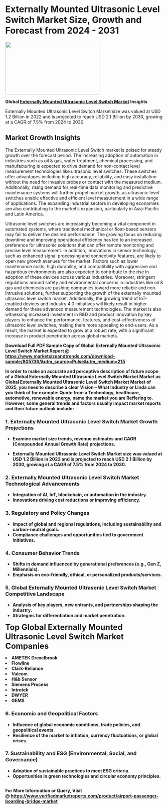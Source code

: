 <H1>Externally Mounted Ultrasonic Level Switch Market Size, Growth and Forecast from 2024 - 2031</H1><img class="aligncenter size-medium wp-image-584254" src="https://thirdeyenews.in/wp-content/uploads/2024/09/Global-Market-Research-300x168.jpeg" alt="" width="300" height="168" /><p><strong>Global&nbsp;<a href="https://www.marketsizeandtrends.com/download-sample/805736/&amp;utm_source=Pulse&amp;utm_medium=215">Externally Mounted Ultrasonic Level Switch Market</a> Insights</strong></p><p>Externally Mounted Ultrasonic Level Switch Market size was valued at USD 1.2 Billion in 2022 and is projected to reach USD 2.1 Billion by 2030, growing at a CAGR of 7.5% from 2024 to 2030.</p><p><h2>Market Growth Insights</h2> <p>The Externally Mounted Ultrasonic Level Switch market is poised for steady growth over the forecast period. The increasing adoption of automation in industries such as oil & gas, water treatment, chemical processing, and manufacturing is expected to drive demand for non-contact level measurement technologies like ultrasonic level switches. These switches offer advantages including high accuracy, reliability, and easy installation without the need for invasive probes or contact with the measured medium. Additionally, rising demand for real-time data monitoring and predictive maintenance systems will further propel market growth, as ultrasonic level switches enable effective and efficient level measurement in a wide range of applications. The expanding industrial sectors in developing economies are also contributing to the market’s expansion, particularly in Asia-Pacific and Latin America.</p> <p><strong></strong></p> <p>Ultrasonic level switches are increasingly becoming a vital component in automated systems, where traditional mechanical or float-based sensors may fail to deliver the desired performance. The growing focus on reducing downtime and improving operational efficiency has led to an increased preference for ultrasonic solutions that can offer remote monitoring and precise level measurement. In addition, innovations in sensor technology, such as enhanced signal processing and connectivity features, are likely to open new growth avenues for the market. Factors such as lower maintenance costs, high durability, and compatibility with aggressive and hazardous environments are also expected to contribute to the rise in adoption of these devices across various industries. Moreover, stringent regulations around safety and environmental concerns in industries like oil & gas and chemicals are pushing companies toward more reliable and non-intrusive solutions, further supporting the growth of the externally mounted ultrasonic level switch market. Additionally, the growing trend of IoT-enabled devices and Industry 4.0 initiatives will likely result in higher demand for these advanced measurement technologies. The market is also witnessing increased investment in R&D and product innovation by key players to enhance the performance, features, and cost-effectiveness of ultrasonic level switches, making them more appealing to end-users. As a result, the market is expected to grow at a robust rate, with a significant increase in product penetration across global markets. <p><strong></p><p><span class=""><strong>Download Full PDF Sample Copy of Global Externally Mounted Ultrasonic Level Switch Market Report</strong> @ <a href="https://www.marketsizeandtrends.com/download-sample/805736/&amp;utm_source=Pulse&amp;utm_medium=215" target="_blank">https://www.marketsizeandtrends.com/download-sample/805736/&amp;utm_source=Pulse&amp;utm_medium=215</a></span></p><p>In order to make an accurate and perceptive description of future scope of a Global&nbsp;Externally Mounted Ultrasonic Level Switch Market Market as Global&nbsp;Externally Mounted Ultrasonic Level Switch Market Market of 2025, you need to describe a clear Vision &ndash; What Industry or Linda can you think of for example: Quote from a Technology, healthcare, automotive, renewable energy, name the market you are Reffering to. However, some general trends and factors usually impact market reports and their future outlook include:</p><h3>1.&nbsp;<strong>Externally Mounted Ultrasonic Level Switch Market Growth Projections</strong></h3><ul><li>Examine market size trends, revenue estimates and CAGR (Compounded Annual Growth Rate) projections.</li><li><p>Externally Mounted Ultrasonic Level Switch Market size was valued at USD 1.2 Billion in 2022 and is projected to reach USD 2.1 Billion by 2030, growing at a CAGR of 7.5% from 2024 to 2030.</p></li></ul><h3>2.&nbsp;<strong>Externally Mounted Ultrasonic Level Switch Market Technological Advancements</strong></h3><ul><li>Integration of AI, IoT, blockchain, or automation in the industry.</li><li>Innovations driving cost reductions or improving efficiency.</li></ul><h3>3.&nbsp;<strong>Regulatory and Policy Changes</strong></h3><ul><li>Impact of global and regional regulations, including sustainability and carbon-neutral goals.</li><li>Compliance challenges and opportunities tied to government initiatives.</li></ul><h3>4.&nbsp;<strong>Consumer Behavior Trends</strong></h3><ul><li>Shifts in demand influenced by generational preferences (e.g., Gen Z, Millennials).</li><li>Emphasis on eco-friendly, ethical, or personalized products/services.</li></ul><h3>5.&nbsp;<strong>Global Externally Mounted Ultrasonic Level Switch Market Competitive Landscape</strong></h3><ul><li>Analysis of key players, new entrants, and partnerships shaping the industry.</li><li>Strategies for differentiation and market penetration.</li></ul><p data-pm-slice="1 1 []"><span style="color: inherit; font-family: inherit; font-size: 25px;">Top Global Externally Mounted Ultrasonic Level Switch Market Companies</span></p><div class="" data-test-id=""><p><li>AMETEK Drexelbrook</li><li> Flowline</li><li> Clark-Reliance</li><li> Valcom</li><li> H&b Sensor</li><li> Siemens Process</li><li> Introtek</li><li> DWYER</li><li> GEMS</li></p></div><h3>6.&nbsp;<strong>Economic and Geopolitical Factors</strong></h3><ul><li>Influence of global economic conditions, trade policies, and geopolitical events.</li><li>Resilience of the market to inflation, currency fluctuations, or global crises.</li></ul><h3>7.&nbsp;<strong>Sustainability and ESG (Environmental, Social, and Governance)</strong></h3><ul><li>Adoption of sustainable practices to meet ESG criteria.</li><li>Opportunities in green technologies and circular economy principles.</li></ul><h2><strong style="font-size: 14px;">For More Information or Query, Visit @&nbsp;</strong><a style="background-color: #ffffff; font-size: 14px;" href="https://www.marketsizeandtrends.com/report/externally-mounted-ultrasonic-level-switch-market/" target="_blank">https://www.verifiedmarketreports.com/product/airport-passenger-boarding-bridge-market</a></h2>
